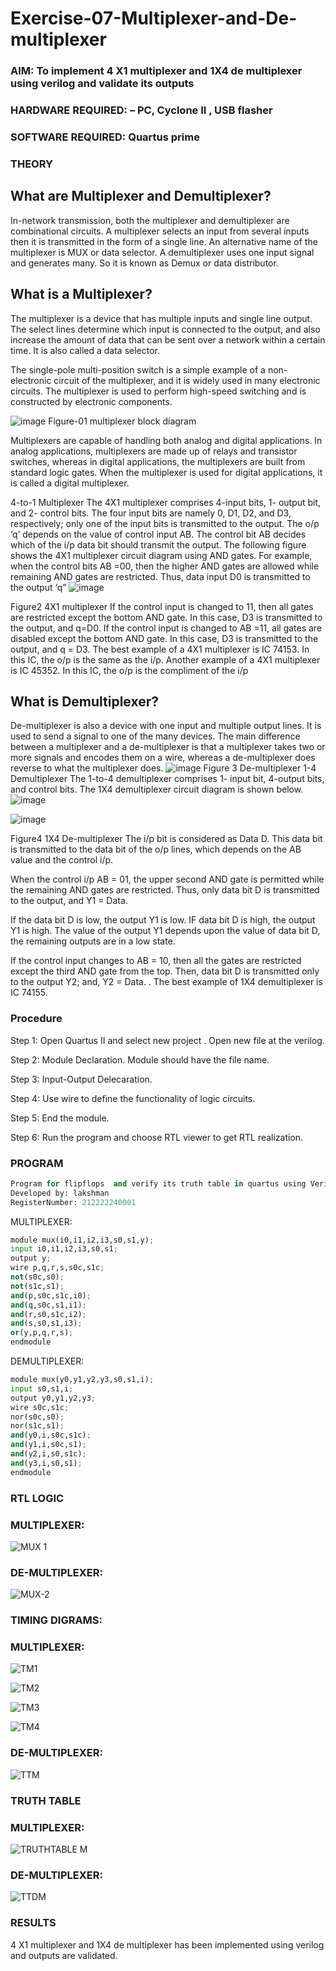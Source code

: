 # Exercise-07-Multiplexer-and-De-multiplexer
### AIM: To implement 4 X1 multiplexer and 1X4 de multiplexer using verilog and validate its outputs
### HARDWARE REQUIRED:  – PC, Cyclone II , USB flasher
### SOFTWARE REQUIRED:   Quartus prime
### THEORY 

## What are Multiplexer and Demultiplexer?
In-network transmission, both the multiplexer and demultiplexer are combinational circuits. A multiplexer selects an input from several inputs then it is transmitted in the form of a single line. An alternative name of the multiplexer is MUX or data selector. A demultiplexer uses one input signal and generates many. So it is known as Demux or data distributor.

## What is a Multiplexer?
The multiplexer is a device that has multiple inputs and single line output. The select lines determine which input is connected to the output, and also increase the amount of data that can be sent over a network within a certain time. It is also called a data selector.

The single-pole multi-position switch is a simple example of a non-electronic circuit of the multiplexer, and it is widely used in many electronic circuits. The multiplexer is used to perform high-speed switching and is constructed by electronic components.

![image](https://user-images.githubusercontent.com/36288975/170912485-73c395c7-23c0-4e78-a53d-a2f0d07d9662.png)
          Figure-01 multiplexer block diagram 

Multiplexers are capable of handling both analog and digital applications. In analog applications, multiplexers are made up of relays and transistor switches, whereas in digital applications, the multiplexers are built from standard logic gates. When the multiplexer is used for digital applications, it is called a digital multiplexer.

4-to-1 Multiplexer
The 4X1 multiplexer comprises 4-input bits, 1- output bit, and 2- control bits. The four input bits are namely 0, D1, D2, and D3, respectively; only one of the input bits is transmitted to the output. The o/p ‘q’ depends on the value of control input AB. The control bit AB decides which of the i/p data bit should transmit the output. The following figure shows the 4X1 multiplexer circuit diagram using AND gates. For example, when the control bits AB =00, then the higher AND gates are allowed while remaining AND gates are restricted. Thus, data input D0 is transmitted to the output ‘q”
![image](https://user-images.githubusercontent.com/36288975/170912568-3598c60a-5035-41f3-b0c4-ccedba13aca5.png)


Figure2 4X1 multiplexer 
If the control input is changed to 11, then all gates are restricted except the bottom AND gate. In this case, D3 is transmitted to the output, and q=D0. If the control input is changed to AB =11, all gates are disabled except the bottom AND gate. In this case, D3 is transmitted to the output, and q = D3. The best example of a 4X1 multiplexer is IC 74153. In this IC, the o/p is the same as the i/p. Another example of a 4X1 multiplexer is IC 45352. In this IC, the o/p is the compliment of the i/p


## What is Demultiplexer?
De-multiplexer is also a device with one input and multiple output lines. It is used to send a signal to one of the many devices. The main difference between a multiplexer and a de-multiplexer is that a multiplexer takes two or more signals and encodes them on a wire, whereas a de-multiplexer does reverse to what the multiplexer does.
![image](https://user-images.githubusercontent.com/36288975/170912606-a30e4b74-1726-4430-b245-2c3c3d9c232d.png)
Figure 3 De-multiplexer 
1-4 Demultiplexer
The 1-to-4 demultiplexer comprises 1- input bit, 4-output bits, and control bits. The 1X4 demultiplexer circuit diagram is shown below.![image](https://user-images.githubusercontent.com/36288975/170912683-00fb746a-1d45-4023-91d1-3a70b841073c.png)

![image](https://user-images.githubusercontent.com/36288975/170912741-7cbd52af-7e0d-4be3-b5c6-6fb9c4eca7c9.png)

Figure4 1X4 De-multiplexer 
The i/p bit is considered as Data D. This data bit is transmitted to the data bit of the o/p lines, which depends on the AB value and the control i/p.

When the control i/p AB = 01, the upper second AND gate is permitted while the remaining AND gates are restricted. Thus, only data bit D is transmitted to the output, and Y1 = Data.

If the data bit D is low, the output Y1 is low. IF data bit D is high, the output Y1 is high. The value of the output Y1 depends upon the value of data bit D, the remaining outputs are in a low state.

If the control input changes to AB = 10, then all the gates are restricted except the third AND gate from the top. Then, data bit D is transmitted only to the output Y2; and, Y2 = Data. . The best example of 1X4 demultiplexer is IC 74155.

 
 
### Procedure

Step 1:
Open Quartus II and select new project . Open new file at the verilog.

Step 2:
Module Declaration. Module should have the file name.

Step 3:
Input-Output Delecaration.

Step 4:
Use wire to define the functionality of logic circuits.

Step 5:
End the module.

Step 6:
Run the program and choose RTL viewer to get RTL realization.


### PROGRAM 
```python
Program for flipflops  and verify its truth table in quartus using Verilog programming.
Developed by: lakshman
RegisterNumber: 212222240001 
```
MULTIPLEXER:
```python
module mux(i0,i1,i2,i3,s0,s1,y);
input i0,i1,i2,i3,s0,s1;
output y;
wire p,q,r,s,s0c,s1c;
not(s0c,s0);
not(s1c,s1);
and(p,s0c,s1c,i0);
and(q,s0c,s1,i1);
and(r,s0,s1c,i2);
and(s,s0,s1,i3);
or(y,p,q,r,s);
endmodule
```
DEMULTIPLEXER:
```python
module mux(y0,y1,y2,y3,s0,s1,i);
input s0,s1,i;
output y0,y1,y2,y3;
wire s0c,s1c;
nor(s0c,s0);
nor(s1c,s1);
and(y0,i,s0c,s1c);
and(y1,i,s0c,s1);
and(y2,i,s0,s1c);
and(y3,i,s0,s1);
endmodule
```




### RTL LOGIC  

### MULTIPLEXER:


![MUX 1](https://github.com/LakshmanAdhireddy/Exercise-07-Multiplexer-and-De-multiplexer/assets/118707265/713a29e7-e4ca-4983-bbc9-63635ba8ae80)


### DE-MULTIPLEXER:


![MUX-2](https://github.com/LakshmanAdhireddy/Exercise-07-Multiplexer-and-De-multiplexer/assets/118707265/6358e15e-5043-4c39-b813-444981283749)



### TIMING DIGRAMS:
### MULTIPLEXER:

![TM1](https://github.com/LakshmanAdhireddy/Exercise-07-Multiplexer-and-De-multiplexer/assets/118707265/5101d623-bc92-4632-9fe1-9b609d78a2ad)


![TM2](https://github.com/LakshmanAdhireddy/Exercise-07-Multiplexer-and-De-multiplexer/assets/118707265/21b792d2-36ef-417f-860f-398b864a402e)


![TM3](https://github.com/LakshmanAdhireddy/Exercise-07-Multiplexer-and-De-multiplexer/assets/118707265/5f2f75f2-e74b-4265-9565-40c8b07cee68)


![TM4](https://github.com/LakshmanAdhireddy/Exercise-07-Multiplexer-and-De-multiplexer/assets/118707265/ae73ec9f-0c34-41b9-bae1-9199893483bc)



### DE-MULTIPLEXER:

![TTM](https://github.com/LakshmanAdhireddy/Exercise-07-Multiplexer-and-De-multiplexer/assets/118707265/5d54a7d0-c5e9-48f1-8973-ebd49b629550)



### TRUTH TABLE 
### MULTIPLEXER:


![TRUTHTABLE M](https://github.com/LakshmanAdhireddy/Exercise-07-Multiplexer-and-De-multiplexer/assets/118707265/2cafd112-7f04-425a-b034-fb38cff945ca)


### DE-MULTIPLEXER:


![TTDM](https://github.com/LakshmanAdhireddy/Exercise-07-Multiplexer-and-De-multiplexer/assets/118707265/90e087bc-19bc-413f-bcaf-e9ce1d88d360)



### RESULTS 
4 X1 multiplexer and 1X4 de multiplexer has been implemented using verilog and outputs are validated.
